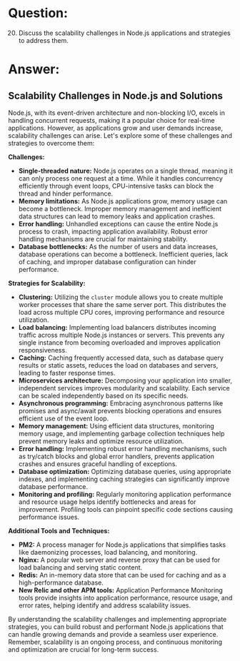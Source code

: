 # Question:

20. Discuss the scalability challenges in Node.js applications and strategies to address them.

# Answer:

## Scalability Challenges in Node.js and Solutions

Node.js, with its event-driven architecture and non-blocking I/O, excels in handling concurrent requests, making it a popular choice for real-time applications. However, as applications grow and user demands increase, scalability challenges can arise. Let's explore some of these challenges and strategies to overcome them:

**Challenges:**

* **Single-threaded nature:** Node.js operates on a single thread, meaning it can only process one request at a time. While it handles concurrency efficiently through event loops, CPU-intensive tasks can block the thread and hinder performance.
* **Memory limitations:** As Node.js applications grow, memory usage can become a bottleneck. Improper memory management and inefficient data structures can lead to memory leaks and application crashes.
* **Error handling:** Unhandled exceptions can cause the entire Node.js process to crash, impacting application availability. Robust error handling mechanisms are crucial for maintaining stability.
* **Database bottlenecks:** As the number of users and data increases, database operations can become a bottleneck. Inefficient queries, lack of caching, and improper database configuration can hinder performance.

**Strategies for Scalability:**

* **Clustering:** Utilizing the `cluster` module allows you to create multiple worker processes that share the same server port. This distributes the load across multiple CPU cores, improving performance and resource utilization.
* **Load balancing:** Implementing load balancers distributes incoming traffic across multiple Node.js instances or servers. This prevents any single instance from becoming overloaded and improves application responsiveness.
* **Caching:** Caching frequently accessed data, such as database query results or static assets, reduces the load on databases and servers, leading to faster response times.
* **Microservices architecture:** Decomposing your application into smaller, independent services improves modularity and scalability. Each service can be scaled independently based on its specific needs.
* **Asynchronous programming:** Embracing asynchronous patterns like promises and async/await prevents blocking operations and ensures efficient use of the event loop.
* **Memory management:** Using efficient data structures, monitoring memory usage, and implementing garbage collection techniques help prevent memory leaks and optimize resource utilization.
* **Error handling:** Implementing robust error handling mechanisms, such as try/catch blocks and global error handlers, prevents application crashes and ensures graceful handling of exceptions.
* **Database optimization:** Optimizing database queries, using appropriate indexes, and implementing caching strategies can significantly improve database performance.
* **Monitoring and profiling:** Regularly monitoring application performance and resource usage helps identify bottlenecks and areas for improvement. Profiling tools can pinpoint specific code sections causing performance issues.

**Additional Tools and Techniques:**

* **PM2:** A process manager for Node.js applications that simplifies tasks like daemonizing processes, load balancing, and monitoring.
* **Nginx:** A popular web server and reverse proxy that can be used for load balancing and serving static content.
* **Redis:** An in-memory data store that can be used for caching and as a high-performance database.
* **New Relic and other APM tools:** Application Performance Monitoring tools provide insights into application performance, resource usage, and error rates, helping identify and address scalability issues.

By understanding the scalability challenges and implementing appropriate strategies, you can build robust and performant Node.js applications that can handle growing demands and provide a seamless user experience. Remember, scalability is an ongoing process, and continuous monitoring and optimization are crucial for long-term success. 

